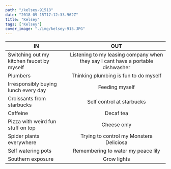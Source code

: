 ```yaml
---
path: "/kelsey-91518"
date: "2018-09-15T17:12:33.962Z"
title: "Kelsey"
tags: ['Kelsey']
cover_image: "./img/kelsey-915.JPG"
---
```


| IN            | OUT           | 
| ------------- |:-------------:| 
Switching out my kitchen faucet by myself | Listening to my leasing company when they say I cant have a portable dishwasher
Plumbers | Thinking plumbing is fun to do myself
Irresponsibly buying lunch every day	| Feeding myself 
Croissants from starbucks | Self control at starbucks  
Caffeine | Decaf tea 
Pizza with weird fun stuff on top | Cheese only
Spider plants everywhere | Trying to control my Monstera Deliciosa 
Self watering pots | Remembering to water my peace lily
Southern exposure | Grow lights

